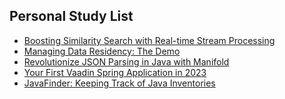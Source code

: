 ## Personal Study List
<!-- BLOG-POST-LIST:START -->
- [Boosting Similarity Search with Real-time Stream Processing](https://foojay.io/today/boosting-similarity-search-with-real-time-stream-processing/)
- [Managing Data Residency: The Demo](https://foojay.io/today/managing-data-residency-the-demo/)
- [Revolutionize JSON Parsing in Java with Manifold](https://foojay.io/today/revolutionize-json-parsing-in-java-with-manifold/)
- [Your First Vaadin Spring Application in 2023](https://foojay.io/today/your-first-vaadin-spring-application-in-2023/)
- [JavaFinder: Keeping Track of Java Inventories](https://foojay.io/today/javafinder-keeping-track-of-java-inventories/)
<!-- BLOG-POST-LIST:END -->  
